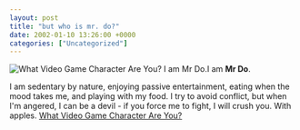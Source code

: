 ```yaml
---
layout: post
title: "but who is mr. do?"
date: 2002-01-10 13:26:00 +0000
categories: ["Uncategorized"]
---
```


![What Video Game Character Are You? I am Mr Do.](http://blog.ravenblack.net/quiz/videogame/11.png)I am **Mr Do**.

I am sedentary by nature, enjoying passive entertainment, eating when the mood takes me, and playing with my food. I try to avoid conflict, but when I'm angered, I can be a devil - if you force me to fight, I will crush you. With apples.
[What Video Game Character Are You?](http://blog.ravenblack.net/quiz/videogame.pl)